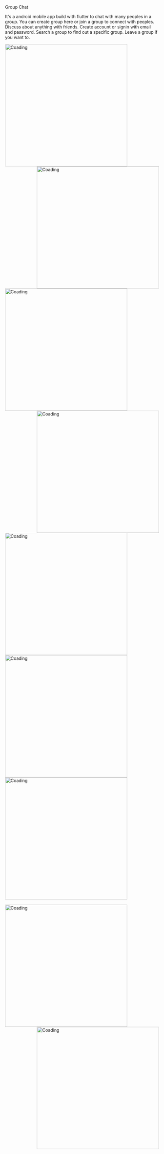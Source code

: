 <p>
Group Chat

It's a android mobile app build with flutter to chat with many peoples
in a group. You can create group here or join a group to connect 
with peoples. Discuss about anything with friends. Create account
or signin with email and password. Search a group to find out a 
specific group. Leave a group if you want to.
</p>
<div>
<img align="left" alt="Coading" width ="400" src = "/screenshoots/register.jpg">
<img align="right" alt="Coading" width ="400" src = "/screenshoots/login.jpg">
 </div>

 <div>
<img align="left" alt="Coading" width ="400" src = "/screenshoots/homepage_empty.jpg">
<img align="right" alt="Coading" width ="400" src = "/screenshoots/drawer.jpg">
 </div>
 </br>
 <div>
<img align="left" alt="Coading" width ="400" src = "/screenshoots/create_group.jpg">
<img align="center" alt="Coading" width ="400" src = "/screenshoots/search.jpg">
 <img align="center" alt="Coading" width ="400" src = "/screenshoots/home_page.jpg">
  </div>
   </br>
  <div>
<img align="left" alt="Coading" width ="400" src = "/screenshoots/chat.jpg">
<img align="right" alt="Coading" width ="400" src = "/screenshoots/group_info.jpg">
  </div>
